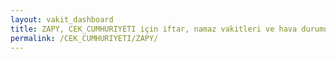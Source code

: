 ```yaml
---
layout: vakit_dashboard
title: ZAPY, CEK_CUMHURIYETI için iftar, namaz vakitleri ve hava durumu - ilçe/eyalet seç
permalink: /CEK_CUMHURIYETI/ZAPY/
---
```


<script type="text/javascript">
  var GLOBAL_COUNTRY = 'CEK_CUMHURIYETI';
  var GLOBAL_CITY = 'ZAPY';
  var GLOBAL_STATE = '';
  var lat = 72;
  var lon = 21;
</script>
